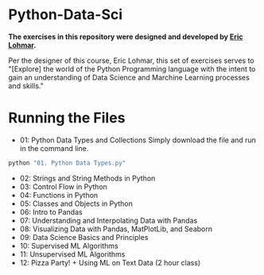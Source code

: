 # Python-Data-Sci
**The exercises in this repository were designed and developed by [Eric Lohmar](https://github.com/EEdLoh).**

Per the designer of this course, Eric Lohmar, this set of exercises serves to "[Explore] the world of the Python Programming language with the intent to gain an understanding of Data Science and Marchine Learning processes and skills."

# Running the Files
* 01: Python Data Types and Collections
Simply download the file and run in the command line.
```bash
python "01. Python Data Types.py"
```
* 02: Strings and String Methods in Python
* 03: Control Flow in Python
* 04: Functions in Python
* 05: Classes and Objects in Python
* 06: Intro to Pandas
* 07: Understanding and Interpolating Data with Pandas
* 08: Visualizing Data with Pandas, MatPlotLib, and Seaborn
* 09: Data Science Basics and Principles
* 10: Supervised ML Algorithms
* 11: Unsupervised ML Algorithms
* 12: Pizza Party! + Using ML on Text Data (2 hour class)
